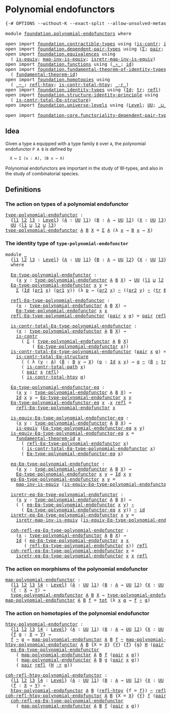 # Polynomial endofunctors

<pre class="Agda"><a id="36" class="Symbol">{-#</a> <a id="40" class="Keyword">OPTIONS</a> <a id="48" class="Pragma">--without-K</a> <a id="60" class="Pragma">--exact-split</a> <a id="74" class="Pragma">--allow-unsolved-metas</a> <a id="97" class="Symbol">#-}</a>

<a id="102" class="Keyword">module</a> <a id="109" href="foundation.polynomial-endofunctors.html" class="Module">foundation.polynomial-endofunctors</a> <a id="144" class="Keyword">where</a>

<a id="151" class="Keyword">open</a> <a id="156" class="Keyword">import</a> <a id="163" href="foundation.contractible-types.html" class="Module">foundation.contractible-types</a> <a id="193" class="Keyword">using</a> <a id="199" class="Symbol">(</a><a id="200" href="foundation-core.contractible-types.html#992" class="Function">is-contr</a><a id="208" class="Symbol">;</a> <a id="210" href="foundation-core.contractible-types.html#2037" class="Function">is-contr-total-path</a><a id="229" class="Symbol">)</a>
<a id="231" class="Keyword">open</a> <a id="236" class="Keyword">import</a> <a id="243" href="foundation.dependent-pair-types.html" class="Module">foundation.dependent-pair-types</a> <a id="275" class="Keyword">using</a> <a id="281" class="Symbol">(</a><a id="282" href="foundation-core.dependent-pair-types.html#502" class="Record">Σ</a><a id="283" class="Symbol">;</a> <a id="285" href="foundation-core.dependent-pair-types.html#575" class="InductiveConstructor">pair</a><a id="289" class="Symbol">;</a> <a id="291" href="foundation-core.dependent-pair-types.html#592" class="Field">pr1</a><a id="294" class="Symbol">;</a> <a id="296" href="foundation-core.dependent-pair-types.html#604" class="Field">pr2</a><a id="299" class="Symbol">)</a>
<a id="301" class="Keyword">open</a> <a id="306" class="Keyword">import</a> <a id="313" href="foundation.equivalences.html" class="Module">foundation.equivalences</a> <a id="337" class="Keyword">using</a>
  <a id="345" class="Symbol">(</a> <a id="347" href="foundation-core.equivalences.html#1542" class="Function">is-equiv</a><a id="355" class="Symbol">;</a> <a id="357" href="foundation-core.equivalences.html#4173" class="Function">map-inv-is-equiv</a><a id="373" class="Symbol">;</a> <a id="375" href="foundation-core.equivalences.html#4381" class="Function">isretr-map-inv-is-equiv</a><a id="398" class="Symbol">)</a>
<a id="400" class="Keyword">open</a> <a id="405" class="Keyword">import</a> <a id="412" href="foundation.functions.html" class="Module">foundation.functions</a> <a id="433" class="Keyword">using</a> <a id="439" class="Symbol">(</a><a id="440" href="foundation-core.functions.html#407" class="Function Operator">_∘_</a><a id="443" class="Symbol">;</a> <a id="445" href="foundation-core.functions.html#309" class="Function">id</a><a id="447" class="Symbol">)</a>
<a id="449" class="Keyword">open</a> <a id="454" class="Keyword">import</a> <a id="461" href="foundation.fundamental-theorem-of-identity-types.html" class="Module">foundation.fundamental-theorem-of-identity-types</a> <a id="510" class="Keyword">using</a>
  <a id="518" class="Symbol">(</a> <a id="520" href="foundation-core.fundamental-theorem-of-identity-types.html#1888" class="Function">fundamental-theorem-id</a><a id="542" class="Symbol">)</a>
<a id="544" class="Keyword">open</a> <a id="549" class="Keyword">import</a> <a id="556" href="foundation.homotopies.html" class="Module">foundation.homotopies</a> <a id="578" class="Keyword">using</a>
  <a id="586" class="Symbol">(</a> <a id="588" href="foundation-core.homotopies.html#545" class="Function Operator">_~_</a><a id="591" class="Symbol">;</a> <a id="593" href="foundation-core.homotopies.html#710" class="Function">refl-htpy</a><a id="602" class="Symbol">;</a> <a id="604" href="foundation.homotopies.html#3137" class="Function">is-contr-total-htpy</a><a id="623" class="Symbol">;</a> <a id="625" href="foundation-core.homotopies.html#2052" class="Function Operator">_·r_</a><a id="629" class="Symbol">)</a>
<a id="631" class="Keyword">open</a> <a id="636" class="Keyword">import</a> <a id="643" href="foundation.identity-types.html" class="Module">foundation.identity-types</a> <a id="669" class="Keyword">using</a> <a id="675" class="Symbol">(</a><a id="676" href="foundation-core.identity-types.html#641" class="Datatype">Id</a><a id="678" class="Symbol">;</a> <a id="680" href="foundation-core.identity-types.html#4583" class="Function">tr</a><a id="682" class="Symbol">;</a> <a id="684" href="foundation-core.identity-types.html#694" class="InductiveConstructor">refl</a><a id="688" class="Symbol">)</a>
<a id="690" class="Keyword">open</a> <a id="695" class="Keyword">import</a> <a id="702" href="foundation.structure-identity-principle.html" class="Module">foundation.structure-identity-principle</a> <a id="742" class="Keyword">using</a>
  <a id="750" class="Symbol">(</a> <a id="752" href="foundation.structure-identity-principle.html#1341" class="Function">is-contr-total-Eq-structure</a><a id="779" class="Symbol">)</a>
<a id="781" class="Keyword">open</a> <a id="786" class="Keyword">import</a> <a id="793" href="foundation.universe-levels.html" class="Module">foundation.universe-levels</a> <a id="820" class="Keyword">using</a> <a id="826" class="Symbol">(</a><a id="827" href="Agda.Primitive.html#597" class="Postulate">Level</a><a id="832" class="Symbol">;</a> <a id="834" href="foundation-core.universe-levels.html#222" class="Primitive">UU</a><a id="836" class="Symbol">;</a> <a id="838" href="Agda.Primitive.html#810" class="Primitive Operator">_⊔_</a><a id="841" class="Symbol">)</a>

<a id="844" class="Keyword">open</a> <a id="849" class="Keyword">import</a> <a id="856" href="foundation-core.functoriality-dependent-pair-types.html" class="Module">foundation-core.functoriality-dependent-pair-types</a> <a id="907" class="Keyword">using</a> <a id="913" class="Symbol">(</a><a id="914" href="foundation-core.functoriality-dependent-pair-types.html#1881" class="Function">tot</a><a id="917" class="Symbol">)</a>
</pre>
## Idea

Given a type `A` equipped with a type family `B` over `A`, the polynomial endofunctor `P A B` is defined by

```md
  X ↦ Σ (x : A), (B x → X)
```

Polynomial endofunctors are important in the study of W-types, and also in the study of combinatorial species.

## Definitions

### The action on types of a polynomial endofunctor

<pre class="Agda"><a id="type-polynomial-endofunctor"></a><a id="1269" href="foundation.polynomial-endofunctors.html#1269" class="Function">type-polynomial-endofunctor</a> <a id="1297" class="Symbol">:</a>
  <a id="1301" class="Symbol">{</a><a id="1302" href="foundation.polynomial-endofunctors.html#1302" class="Bound">l1</a> <a id="1305" href="foundation.polynomial-endofunctors.html#1305" class="Bound">l2</a> <a id="1308" href="foundation.polynomial-endofunctors.html#1308" class="Bound">l3</a> <a id="1311" class="Symbol">:</a> <a id="1313" href="Agda.Primitive.html#597" class="Postulate">Level</a><a id="1318" class="Symbol">}</a> <a id="1320" class="Symbol">(</a><a id="1321" href="foundation.polynomial-endofunctors.html#1321" class="Bound">A</a> <a id="1323" class="Symbol">:</a> <a id="1325" href="foundation-core.universe-levels.html#222" class="Primitive">UU</a> <a id="1328" href="foundation.polynomial-endofunctors.html#1302" class="Bound">l1</a><a id="1330" class="Symbol">)</a> <a id="1332" class="Symbol">(</a><a id="1333" href="foundation.polynomial-endofunctors.html#1333" class="Bound">B</a> <a id="1335" class="Symbol">:</a> <a id="1337" href="foundation.polynomial-endofunctors.html#1321" class="Bound">A</a> <a id="1339" class="Symbol">→</a> <a id="1341" href="foundation-core.universe-levels.html#222" class="Primitive">UU</a> <a id="1344" href="foundation.polynomial-endofunctors.html#1305" class="Bound">l2</a><a id="1346" class="Symbol">)</a> <a id="1348" class="Symbol">(</a><a id="1349" href="foundation.polynomial-endofunctors.html#1349" class="Bound">X</a> <a id="1351" class="Symbol">:</a> <a id="1353" href="foundation-core.universe-levels.html#222" class="Primitive">UU</a> <a id="1356" href="foundation.polynomial-endofunctors.html#1308" class="Bound">l3</a><a id="1358" class="Symbol">)</a> <a id="1360" class="Symbol">→</a>
  <a id="1364" href="foundation-core.universe-levels.html#222" class="Primitive">UU</a> <a id="1367" class="Symbol">(</a><a id="1368" href="foundation.polynomial-endofunctors.html#1302" class="Bound">l1</a> <a id="1371" href="Agda.Primitive.html#810" class="Primitive Operator">⊔</a> <a id="1373" href="foundation.polynomial-endofunctors.html#1305" class="Bound">l2</a> <a id="1376" href="Agda.Primitive.html#810" class="Primitive Operator">⊔</a> <a id="1378" href="foundation.polynomial-endofunctors.html#1308" class="Bound">l3</a><a id="1380" class="Symbol">)</a>
<a id="1382" href="foundation.polynomial-endofunctors.html#1269" class="Function">type-polynomial-endofunctor</a> <a id="1410" href="foundation.polynomial-endofunctors.html#1410" class="Bound">A</a> <a id="1412" href="foundation.polynomial-endofunctors.html#1412" class="Bound">B</a> <a id="1414" href="foundation.polynomial-endofunctors.html#1414" class="Bound">X</a> <a id="1416" class="Symbol">=</a> <a id="1418" href="foundation-core.dependent-pair-types.html#502" class="Record">Σ</a> <a id="1420" href="foundation.polynomial-endofunctors.html#1410" class="Bound">A</a> <a id="1422" class="Symbol">(λ</a> <a id="1425" href="foundation.polynomial-endofunctors.html#1425" class="Bound">x</a> <a id="1427" class="Symbol">→</a> <a id="1429" href="foundation.polynomial-endofunctors.html#1412" class="Bound">B</a> <a id="1431" href="foundation.polynomial-endofunctors.html#1425" class="Bound">x</a> <a id="1433" class="Symbol">→</a> <a id="1435" href="foundation.polynomial-endofunctors.html#1414" class="Bound">X</a><a id="1436" class="Symbol">)</a>
</pre>
### The identity type of `type-polynomial-endofunctor`

<pre class="Agda"><a id="1507" class="Keyword">module</a> <a id="1514" href="foundation.polynomial-endofunctors.html#1514" class="Module">_</a>
  <a id="1518" class="Symbol">{</a><a id="1519" href="foundation.polynomial-endofunctors.html#1519" class="Bound">l1</a> <a id="1522" href="foundation.polynomial-endofunctors.html#1522" class="Bound">l2</a> <a id="1525" href="foundation.polynomial-endofunctors.html#1525" class="Bound">l3</a> <a id="1528" class="Symbol">:</a> <a id="1530" href="Agda.Primitive.html#597" class="Postulate">Level</a><a id="1535" class="Symbol">}</a> <a id="1537" class="Symbol">{</a><a id="1538" href="foundation.polynomial-endofunctors.html#1538" class="Bound">A</a> <a id="1540" class="Symbol">:</a> <a id="1542" href="foundation-core.universe-levels.html#222" class="Primitive">UU</a> <a id="1545" href="foundation.polynomial-endofunctors.html#1519" class="Bound">l1</a><a id="1547" class="Symbol">}</a> <a id="1549" class="Symbol">{</a><a id="1550" href="foundation.polynomial-endofunctors.html#1550" class="Bound">B</a> <a id="1552" class="Symbol">:</a> <a id="1554" href="foundation.polynomial-endofunctors.html#1538" class="Bound">A</a> <a id="1556" class="Symbol">→</a> <a id="1558" href="foundation-core.universe-levels.html#222" class="Primitive">UU</a> <a id="1561" href="foundation.polynomial-endofunctors.html#1522" class="Bound">l2</a><a id="1563" class="Symbol">}</a> <a id="1565" class="Symbol">{</a><a id="1566" href="foundation.polynomial-endofunctors.html#1566" class="Bound">X</a> <a id="1568" class="Symbol">:</a> <a id="1570" href="foundation-core.universe-levels.html#222" class="Primitive">UU</a> <a id="1573" href="foundation.polynomial-endofunctors.html#1525" class="Bound">l3</a><a id="1575" class="Symbol">}</a>
  <a id="1579" class="Keyword">where</a>

  <a id="1588" href="foundation.polynomial-endofunctors.html#1588" class="Function">Eq-type-polynomial-endofunctor</a> <a id="1619" class="Symbol">:</a>
    <a id="1625" class="Symbol">(</a><a id="1626" href="foundation.polynomial-endofunctors.html#1626" class="Bound">x</a> <a id="1628" href="foundation.polynomial-endofunctors.html#1628" class="Bound">y</a> <a id="1630" class="Symbol">:</a> <a id="1632" href="foundation.polynomial-endofunctors.html#1269" class="Function">type-polynomial-endofunctor</a> <a id="1660" href="foundation.polynomial-endofunctors.html#1538" class="Bound">A</a> <a id="1662" href="foundation.polynomial-endofunctors.html#1550" class="Bound">B</a> <a id="1664" href="foundation.polynomial-endofunctors.html#1566" class="Bound">X</a><a id="1665" class="Symbol">)</a> <a id="1667" class="Symbol">→</a> <a id="1669" href="foundation-core.universe-levels.html#222" class="Primitive">UU</a> <a id="1672" class="Symbol">(</a><a id="1673" href="foundation.polynomial-endofunctors.html#1519" class="Bound">l1</a> <a id="1676" href="Agda.Primitive.html#810" class="Primitive Operator">⊔</a> <a id="1678" href="foundation.polynomial-endofunctors.html#1522" class="Bound">l2</a> <a id="1681" href="Agda.Primitive.html#810" class="Primitive Operator">⊔</a> <a id="1683" href="foundation.polynomial-endofunctors.html#1525" class="Bound">l3</a><a id="1685" class="Symbol">)</a>
  <a id="1689" href="foundation.polynomial-endofunctors.html#1588" class="Function">Eq-type-polynomial-endofunctor</a> <a id="1720" href="foundation.polynomial-endofunctors.html#1720" class="Bound">x</a> <a id="1722" href="foundation.polynomial-endofunctors.html#1722" class="Bound">y</a> <a id="1724" class="Symbol">=</a>
    <a id="1730" href="foundation-core.dependent-pair-types.html#502" class="Record">Σ</a> <a id="1732" class="Symbol">(</a><a id="1733" href="foundation-core.identity-types.html#641" class="Datatype">Id</a> <a id="1736" class="Symbol">(</a><a id="1737" href="foundation-core.dependent-pair-types.html#592" class="Field">pr1</a> <a id="1741" href="foundation.polynomial-endofunctors.html#1720" class="Bound">x</a><a id="1742" class="Symbol">)</a> <a id="1744" class="Symbol">(</a><a id="1745" href="foundation-core.dependent-pair-types.html#592" class="Field">pr1</a> <a id="1749" href="foundation.polynomial-endofunctors.html#1722" class="Bound">y</a><a id="1750" class="Symbol">))</a> <a id="1753" class="Symbol">(λ</a> <a id="1756" href="foundation.polynomial-endofunctors.html#1756" class="Bound">p</a> <a id="1758" class="Symbol">→</a> <a id="1760" class="Symbol">(</a><a id="1761" href="foundation-core.dependent-pair-types.html#604" class="Field">pr2</a> <a id="1765" href="foundation.polynomial-endofunctors.html#1720" class="Bound">x</a><a id="1766" class="Symbol">)</a> <a id="1768" href="foundation-core.homotopies.html#545" class="Function Operator">~</a> <a id="1770" class="Symbol">((</a><a id="1772" href="foundation-core.dependent-pair-types.html#604" class="Field">pr2</a> <a id="1776" href="foundation.polynomial-endofunctors.html#1722" class="Bound">y</a><a id="1777" class="Symbol">)</a> <a id="1779" href="foundation-core.functions.html#407" class="Function Operator">∘</a> <a id="1781" class="Symbol">(</a><a id="1782" href="foundation-core.identity-types.html#4583" class="Function">tr</a> <a id="1785" href="foundation.polynomial-endofunctors.html#1550" class="Bound">B</a> <a id="1787" href="foundation.polynomial-endofunctors.html#1756" class="Bound">p</a><a id="1788" class="Symbol">)))</a>

  <a id="1795" href="foundation.polynomial-endofunctors.html#1795" class="Function">refl-Eq-type-polynomial-endofunctor</a> <a id="1831" class="Symbol">:</a>
    <a id="1837" class="Symbol">(</a><a id="1838" href="foundation.polynomial-endofunctors.html#1838" class="Bound">x</a> <a id="1840" class="Symbol">:</a> <a id="1842" href="foundation.polynomial-endofunctors.html#1269" class="Function">type-polynomial-endofunctor</a> <a id="1870" href="foundation.polynomial-endofunctors.html#1538" class="Bound">A</a> <a id="1872" href="foundation.polynomial-endofunctors.html#1550" class="Bound">B</a> <a id="1874" href="foundation.polynomial-endofunctors.html#1566" class="Bound">X</a><a id="1875" class="Symbol">)</a> <a id="1877" class="Symbol">→</a>
    <a id="1883" href="foundation.polynomial-endofunctors.html#1588" class="Function">Eq-type-polynomial-endofunctor</a> <a id="1914" href="foundation.polynomial-endofunctors.html#1838" class="Bound">x</a> <a id="1916" href="foundation.polynomial-endofunctors.html#1838" class="Bound">x</a>
  <a id="1920" href="foundation.polynomial-endofunctors.html#1795" class="Function">refl-Eq-type-polynomial-endofunctor</a> <a id="1956" class="Symbol">(</a><a id="1957" href="foundation-core.dependent-pair-types.html#575" class="InductiveConstructor">pair</a> <a id="1962" href="foundation.polynomial-endofunctors.html#1962" class="Bound">x</a> <a id="1964" href="foundation.polynomial-endofunctors.html#1964" class="Bound">α</a><a id="1965" class="Symbol">)</a> <a id="1967" class="Symbol">=</a> <a id="1969" href="foundation-core.dependent-pair-types.html#575" class="InductiveConstructor">pair</a> <a id="1974" href="foundation-core.identity-types.html#694" class="InductiveConstructor">refl</a> <a id="1979" href="foundation-core.homotopies.html#710" class="Function">refl-htpy</a>

  <a id="1992" href="foundation.polynomial-endofunctors.html#1992" class="Function">is-contr-total-Eq-type-polynomial-endofunctor</a> <a id="2038" class="Symbol">:</a>
    <a id="2044" class="Symbol">(</a><a id="2045" href="foundation.polynomial-endofunctors.html#2045" class="Bound">x</a> <a id="2047" class="Symbol">:</a> <a id="2049" href="foundation.polynomial-endofunctors.html#1269" class="Function">type-polynomial-endofunctor</a> <a id="2077" href="foundation.polynomial-endofunctors.html#1538" class="Bound">A</a> <a id="2079" href="foundation.polynomial-endofunctors.html#1550" class="Bound">B</a> <a id="2081" href="foundation.polynomial-endofunctors.html#1566" class="Bound">X</a><a id="2082" class="Symbol">)</a> <a id="2084" class="Symbol">→</a>
    <a id="2090" href="foundation-core.contractible-types.html#992" class="Function">is-contr</a>
      <a id="2105" class="Symbol">(</a> <a id="2107" href="foundation-core.dependent-pair-types.html#502" class="Record">Σ</a> <a id="2109" class="Symbol">(</a> <a id="2111" href="foundation.polynomial-endofunctors.html#1269" class="Function">type-polynomial-endofunctor</a> <a id="2139" href="foundation.polynomial-endofunctors.html#1538" class="Bound">A</a> <a id="2141" href="foundation.polynomial-endofunctors.html#1550" class="Bound">B</a> <a id="2143" href="foundation.polynomial-endofunctors.html#1566" class="Bound">X</a><a id="2144" class="Symbol">)</a>
          <a id="2156" class="Symbol">(</a> <a id="2158" href="foundation.polynomial-endofunctors.html#1588" class="Function">Eq-type-polynomial-endofunctor</a> <a id="2189" href="foundation.polynomial-endofunctors.html#2045" class="Bound">x</a><a id="2190" class="Symbol">))</a>
  <a id="2195" href="foundation.polynomial-endofunctors.html#1992" class="Function">is-contr-total-Eq-type-polynomial-endofunctor</a> <a id="2241" class="Symbol">(</a><a id="2242" href="foundation-core.dependent-pair-types.html#575" class="InductiveConstructor">pair</a> <a id="2247" href="foundation.polynomial-endofunctors.html#2247" class="Bound">x</a> <a id="2249" href="foundation.polynomial-endofunctors.html#2249" class="Bound">α</a><a id="2250" class="Symbol">)</a> <a id="2252" class="Symbol">=</a>
    <a id="2258" href="foundation.structure-identity-principle.html#1341" class="Function">is-contr-total-Eq-structure</a>
      <a id="2292" class="Symbol">(</a> <a id="2294" class="Symbol">(</a> <a id="2296" class="Symbol">λ</a> <a id="2298" class="Symbol">(</a><a id="2299" href="foundation.polynomial-endofunctors.html#2299" class="Bound">y</a> <a id="2301" class="Symbol">:</a> <a id="2303" href="foundation.polynomial-endofunctors.html#1538" class="Bound">A</a><a id="2304" class="Symbol">)</a> <a id="2306" class="Symbol">(</a><a id="2307" href="foundation.polynomial-endofunctors.html#2307" class="Bound">β</a> <a id="2309" class="Symbol">:</a> <a id="2311" href="foundation.polynomial-endofunctors.html#1550" class="Bound">B</a> <a id="2313" href="foundation.polynomial-endofunctors.html#2299" class="Bound">y</a> <a id="2315" class="Symbol">→</a> <a id="2317" href="foundation.polynomial-endofunctors.html#1566" class="Bound">X</a><a id="2318" class="Symbol">)</a> <a id="2320" class="Symbol">(</a><a id="2321" href="foundation.polynomial-endofunctors.html#2321" class="Bound">p</a> <a id="2323" class="Symbol">:</a> <a id="2325" href="foundation-core.identity-types.html#641" class="Datatype">Id</a> <a id="2328" href="foundation.polynomial-endofunctors.html#2247" class="Bound">x</a> <a id="2330" href="foundation.polynomial-endofunctors.html#2299" class="Bound">y</a><a id="2331" class="Symbol">)</a> <a id="2333" class="Symbol">→</a> <a id="2335" href="foundation.polynomial-endofunctors.html#2249" class="Bound">α</a> <a id="2337" href="foundation-core.homotopies.html#545" class="Function Operator">~</a> <a id="2339" class="Symbol">(</a><a id="2340" href="foundation.polynomial-endofunctors.html#2307" class="Bound">β</a> <a id="2342" href="foundation-core.functions.html#407" class="Function Operator">∘</a> <a id="2344" href="foundation-core.identity-types.html#4583" class="Function">tr</a> <a id="2347" href="foundation.polynomial-endofunctors.html#1550" class="Bound">B</a> <a id="2349" href="foundation.polynomial-endofunctors.html#2321" class="Bound">p</a><a id="2350" class="Symbol">)))</a>
      <a id="2360" class="Symbol">(</a> <a id="2362" href="foundation-core.contractible-types.html#2037" class="Function">is-contr-total-path</a> <a id="2382" href="foundation.polynomial-endofunctors.html#2247" class="Bound">x</a><a id="2383" class="Symbol">)</a>
      <a id="2391" class="Symbol">(</a> <a id="2393" href="foundation-core.dependent-pair-types.html#575" class="InductiveConstructor">pair</a> <a id="2398" href="foundation.polynomial-endofunctors.html#2247" class="Bound">x</a> <a id="2400" href="foundation-core.identity-types.html#694" class="InductiveConstructor">refl</a><a id="2404" class="Symbol">)</a>
      <a id="2412" class="Symbol">(</a> <a id="2414" href="foundation.homotopies.html#3137" class="Function">is-contr-total-htpy</a> <a id="2434" href="foundation.polynomial-endofunctors.html#2249" class="Bound">α</a><a id="2435" class="Symbol">)</a>

  <a id="2440" href="foundation.polynomial-endofunctors.html#2440" class="Function">Eq-type-polynomial-endofunctor-eq</a> <a id="2474" class="Symbol">:</a>
    <a id="2480" class="Symbol">(</a><a id="2481" href="foundation.polynomial-endofunctors.html#2481" class="Bound">x</a> <a id="2483" href="foundation.polynomial-endofunctors.html#2483" class="Bound">y</a> <a id="2485" class="Symbol">:</a> <a id="2487" href="foundation.polynomial-endofunctors.html#1269" class="Function">type-polynomial-endofunctor</a> <a id="2515" href="foundation.polynomial-endofunctors.html#1538" class="Bound">A</a> <a id="2517" href="foundation.polynomial-endofunctors.html#1550" class="Bound">B</a> <a id="2519" href="foundation.polynomial-endofunctors.html#1566" class="Bound">X</a><a id="2520" class="Symbol">)</a> <a id="2522" class="Symbol">→</a>
    <a id="2528" href="foundation-core.identity-types.html#641" class="Datatype">Id</a> <a id="2531" href="foundation.polynomial-endofunctors.html#2481" class="Bound">x</a> <a id="2533" href="foundation.polynomial-endofunctors.html#2483" class="Bound">y</a> <a id="2535" class="Symbol">→</a> <a id="2537" href="foundation.polynomial-endofunctors.html#1588" class="Function">Eq-type-polynomial-endofunctor</a> <a id="2568" href="foundation.polynomial-endofunctors.html#2481" class="Bound">x</a> <a id="2570" href="foundation.polynomial-endofunctors.html#2483" class="Bound">y</a>
  <a id="2574" href="foundation.polynomial-endofunctors.html#2440" class="Function">Eq-type-polynomial-endofunctor-eq</a> <a id="2608" href="foundation.polynomial-endofunctors.html#2608" class="Bound">x</a> <a id="2610" class="DottedPattern Symbol">.</a><a id="2611" href="foundation.polynomial-endofunctors.html#2608" class="DottedPattern Bound">x</a> <a id="2613" href="foundation-core.identity-types.html#694" class="InductiveConstructor">refl</a> <a id="2618" class="Symbol">=</a>
    <a id="2624" href="foundation.polynomial-endofunctors.html#1795" class="Function">refl-Eq-type-polynomial-endofunctor</a> <a id="2660" href="foundation.polynomial-endofunctors.html#2608" class="Bound">x</a>

  <a id="2665" href="foundation.polynomial-endofunctors.html#2665" class="Function">is-equiv-Eq-type-polynomial-endofunctor-eq</a> <a id="2708" class="Symbol">:</a>
    <a id="2714" class="Symbol">(</a><a id="2715" href="foundation.polynomial-endofunctors.html#2715" class="Bound">x</a> <a id="2717" href="foundation.polynomial-endofunctors.html#2717" class="Bound">y</a> <a id="2719" class="Symbol">:</a> <a id="2721" href="foundation.polynomial-endofunctors.html#1269" class="Function">type-polynomial-endofunctor</a> <a id="2749" href="foundation.polynomial-endofunctors.html#1538" class="Bound">A</a> <a id="2751" href="foundation.polynomial-endofunctors.html#1550" class="Bound">B</a> <a id="2753" href="foundation.polynomial-endofunctors.html#1566" class="Bound">X</a><a id="2754" class="Symbol">)</a> <a id="2756" class="Symbol">→</a>
    <a id="2762" href="foundation-core.equivalences.html#1542" class="Function">is-equiv</a> <a id="2771" class="Symbol">(</a><a id="2772" href="foundation.polynomial-endofunctors.html#2440" class="Function">Eq-type-polynomial-endofunctor-eq</a> <a id="2806" href="foundation.polynomial-endofunctors.html#2715" class="Bound">x</a> <a id="2808" href="foundation.polynomial-endofunctors.html#2717" class="Bound">y</a><a id="2809" class="Symbol">)</a>
  <a id="2813" href="foundation.polynomial-endofunctors.html#2665" class="Function">is-equiv-Eq-type-polynomial-endofunctor-eq</a> <a id="2856" href="foundation.polynomial-endofunctors.html#2856" class="Bound">x</a> <a id="2858" class="Symbol">=</a>
    <a id="2864" href="foundation-core.fundamental-theorem-of-identity-types.html#1888" class="Function">fundamental-theorem-id</a> <a id="2887" href="foundation.polynomial-endofunctors.html#2856" class="Bound">x</a>
      <a id="2895" class="Symbol">(</a> <a id="2897" href="foundation.polynomial-endofunctors.html#1795" class="Function">refl-Eq-type-polynomial-endofunctor</a> <a id="2933" href="foundation.polynomial-endofunctors.html#2856" class="Bound">x</a><a id="2934" class="Symbol">)</a>
      <a id="2942" class="Symbol">(</a> <a id="2944" href="foundation.polynomial-endofunctors.html#1992" class="Function">is-contr-total-Eq-type-polynomial-endofunctor</a> <a id="2990" href="foundation.polynomial-endofunctors.html#2856" class="Bound">x</a><a id="2991" class="Symbol">)</a>
      <a id="2999" class="Symbol">(</a> <a id="3001" href="foundation.polynomial-endofunctors.html#2440" class="Function">Eq-type-polynomial-endofunctor-eq</a> <a id="3035" href="foundation.polynomial-endofunctors.html#2856" class="Bound">x</a><a id="3036" class="Symbol">)</a>

  <a id="3041" href="foundation.polynomial-endofunctors.html#3041" class="Function">eq-Eq-type-polynomial-endofunctor</a> <a id="3075" class="Symbol">:</a>
    <a id="3081" class="Symbol">(</a><a id="3082" href="foundation.polynomial-endofunctors.html#3082" class="Bound">x</a> <a id="3084" href="foundation.polynomial-endofunctors.html#3084" class="Bound">y</a> <a id="3086" class="Symbol">:</a> <a id="3088" href="foundation.polynomial-endofunctors.html#1269" class="Function">type-polynomial-endofunctor</a> <a id="3116" href="foundation.polynomial-endofunctors.html#1538" class="Bound">A</a> <a id="3118" href="foundation.polynomial-endofunctors.html#1550" class="Bound">B</a> <a id="3120" href="foundation.polynomial-endofunctors.html#1566" class="Bound">X</a><a id="3121" class="Symbol">)</a> <a id="3123" class="Symbol">→</a>
    <a id="3129" href="foundation.polynomial-endofunctors.html#1588" class="Function">Eq-type-polynomial-endofunctor</a> <a id="3160" href="foundation.polynomial-endofunctors.html#3082" class="Bound">x</a> <a id="3162" href="foundation.polynomial-endofunctors.html#3084" class="Bound">y</a> <a id="3164" class="Symbol">→</a> <a id="3166" href="foundation-core.identity-types.html#641" class="Datatype">Id</a> <a id="3169" href="foundation.polynomial-endofunctors.html#3082" class="Bound">x</a> <a id="3171" href="foundation.polynomial-endofunctors.html#3084" class="Bound">y</a>
  <a id="3175" href="foundation.polynomial-endofunctors.html#3041" class="Function">eq-Eq-type-polynomial-endofunctor</a> <a id="3209" href="foundation.polynomial-endofunctors.html#3209" class="Bound">x</a> <a id="3211" href="foundation.polynomial-endofunctors.html#3211" class="Bound">y</a> <a id="3213" class="Symbol">=</a>
    <a id="3219" href="foundation-core.equivalences.html#4173" class="Function">map-inv-is-equiv</a> <a id="3236" class="Symbol">(</a><a id="3237" href="foundation.polynomial-endofunctors.html#2665" class="Function">is-equiv-Eq-type-polynomial-endofunctor-eq</a> <a id="3280" href="foundation.polynomial-endofunctors.html#3209" class="Bound">x</a> <a id="3282" href="foundation.polynomial-endofunctors.html#3211" class="Bound">y</a><a id="3283" class="Symbol">)</a>

  <a id="3288" href="foundation.polynomial-endofunctors.html#3288" class="Function">isretr-eq-Eq-type-polynomial-endofunctor</a> <a id="3329" class="Symbol">:</a>
    <a id="3335" class="Symbol">(</a><a id="3336" href="foundation.polynomial-endofunctors.html#3336" class="Bound">x</a> <a id="3338" href="foundation.polynomial-endofunctors.html#3338" class="Bound">y</a> <a id="3340" class="Symbol">:</a> <a id="3342" href="foundation.polynomial-endofunctors.html#1269" class="Function">type-polynomial-endofunctor</a> <a id="3370" href="foundation.polynomial-endofunctors.html#1538" class="Bound">A</a> <a id="3372" href="foundation.polynomial-endofunctors.html#1550" class="Bound">B</a> <a id="3374" href="foundation.polynomial-endofunctors.html#1566" class="Bound">X</a><a id="3375" class="Symbol">)</a> <a id="3377" class="Symbol">→</a>
    <a id="3383" class="Symbol">(</a> <a id="3385" class="Symbol">(</a> <a id="3387" href="foundation.polynomial-endofunctors.html#3041" class="Function">eq-Eq-type-polynomial-endofunctor</a> <a id="3421" href="foundation.polynomial-endofunctors.html#3336" class="Bound">x</a> <a id="3423" href="foundation.polynomial-endofunctors.html#3338" class="Bound">y</a><a id="3424" class="Symbol">)</a> <a id="3426" href="foundation-core.functions.html#407" class="Function Operator">∘</a>
      <a id="3434" class="Symbol">(</a> <a id="3436" href="foundation.polynomial-endofunctors.html#2440" class="Function">Eq-type-polynomial-endofunctor-eq</a> <a id="3470" href="foundation.polynomial-endofunctors.html#3336" class="Bound">x</a> <a id="3472" href="foundation.polynomial-endofunctors.html#3338" class="Bound">y</a><a id="3473" class="Symbol">))</a> <a id="3476" href="foundation-core.homotopies.html#545" class="Function Operator">~</a> <a id="3478" href="foundation-core.functions.html#309" class="Function">id</a>
  <a id="3483" href="foundation.polynomial-endofunctors.html#3288" class="Function">isretr-eq-Eq-type-polynomial-endofunctor</a> <a id="3524" href="foundation.polynomial-endofunctors.html#3524" class="Bound">x</a> <a id="3526" href="foundation.polynomial-endofunctors.html#3526" class="Bound">y</a> <a id="3528" class="Symbol">=</a>
    <a id="3534" href="foundation-core.equivalences.html#4381" class="Function">isretr-map-inv-is-equiv</a> <a id="3558" class="Symbol">(</a><a id="3559" href="foundation.polynomial-endofunctors.html#2665" class="Function">is-equiv-Eq-type-polynomial-endofunctor-eq</a> <a id="3602" href="foundation.polynomial-endofunctors.html#3524" class="Bound">x</a> <a id="3604" href="foundation.polynomial-endofunctors.html#3526" class="Bound">y</a><a id="3605" class="Symbol">)</a>

  <a id="3610" href="foundation.polynomial-endofunctors.html#3610" class="Function">coh-refl-eq-Eq-type-polynomial-endofunctor</a> <a id="3653" class="Symbol">:</a>
    <a id="3659" class="Symbol">(</a><a id="3660" href="foundation.polynomial-endofunctors.html#3660" class="Bound">x</a> <a id="3662" class="Symbol">:</a> <a id="3664" href="foundation.polynomial-endofunctors.html#1269" class="Function">type-polynomial-endofunctor</a> <a id="3692" href="foundation.polynomial-endofunctors.html#1538" class="Bound">A</a> <a id="3694" href="foundation.polynomial-endofunctors.html#1550" class="Bound">B</a> <a id="3696" href="foundation.polynomial-endofunctors.html#1566" class="Bound">X</a><a id="3697" class="Symbol">)</a> <a id="3699" class="Symbol">→</a>
    <a id="3705" href="foundation-core.identity-types.html#641" class="Datatype">Id</a> <a id="3708" class="Symbol">(</a> <a id="3710" href="foundation.polynomial-endofunctors.html#3041" class="Function">eq-Eq-type-polynomial-endofunctor</a> <a id="3744" href="foundation.polynomial-endofunctors.html#3660" class="Bound">x</a> <a id="3746" href="foundation.polynomial-endofunctors.html#3660" class="Bound">x</a>
       <a id="3755" class="Symbol">(</a> <a id="3757" href="foundation.polynomial-endofunctors.html#1795" class="Function">refl-Eq-type-polynomial-endofunctor</a> <a id="3793" href="foundation.polynomial-endofunctors.html#3660" class="Bound">x</a><a id="3794" class="Symbol">))</a> <a id="3797" href="foundation-core.identity-types.html#694" class="InductiveConstructor">refl</a>
  <a id="3804" href="foundation.polynomial-endofunctors.html#3610" class="Function">coh-refl-eq-Eq-type-polynomial-endofunctor</a> <a id="3847" href="foundation.polynomial-endofunctors.html#3847" class="Bound">x</a> <a id="3849" class="Symbol">=</a>
    <a id="3855" href="foundation.polynomial-endofunctors.html#3288" class="Function">isretr-eq-Eq-type-polynomial-endofunctor</a> <a id="3896" href="foundation.polynomial-endofunctors.html#3847" class="Bound">x</a> <a id="3898" href="foundation.polynomial-endofunctors.html#3847" class="Bound">x</a> <a id="3900" href="foundation-core.identity-types.html#694" class="InductiveConstructor">refl</a>
</pre>
### The action on morphisms of the polynomial endofunctor

<pre class="Agda"><a id="map-polynomial-endofunctor"></a><a id="3977" href="foundation.polynomial-endofunctors.html#3977" class="Function">map-polynomial-endofunctor</a> <a id="4004" class="Symbol">:</a>
  <a id="4008" class="Symbol">{</a><a id="4009" href="foundation.polynomial-endofunctors.html#4009" class="Bound">l1</a> <a id="4012" href="foundation.polynomial-endofunctors.html#4012" class="Bound">l2</a> <a id="4015" href="foundation.polynomial-endofunctors.html#4015" class="Bound">l3</a> <a id="4018" href="foundation.polynomial-endofunctors.html#4018" class="Bound">l4</a> <a id="4021" class="Symbol">:</a> <a id="4023" href="Agda.Primitive.html#597" class="Postulate">Level</a><a id="4028" class="Symbol">}</a> <a id="4030" class="Symbol">(</a><a id="4031" href="foundation.polynomial-endofunctors.html#4031" class="Bound">A</a> <a id="4033" class="Symbol">:</a> <a id="4035" href="foundation-core.universe-levels.html#222" class="Primitive">UU</a> <a id="4038" href="foundation.polynomial-endofunctors.html#4009" class="Bound">l1</a><a id="4040" class="Symbol">)</a> <a id="4042" class="Symbol">(</a><a id="4043" href="foundation.polynomial-endofunctors.html#4043" class="Bound">B</a> <a id="4045" class="Symbol">:</a> <a id="4047" href="foundation.polynomial-endofunctors.html#4031" class="Bound">A</a> <a id="4049" class="Symbol">→</a> <a id="4051" href="foundation-core.universe-levels.html#222" class="Primitive">UU</a> <a id="4054" href="foundation.polynomial-endofunctors.html#4012" class="Bound">l2</a><a id="4056" class="Symbol">)</a> <a id="4058" class="Symbol">{</a><a id="4059" href="foundation.polynomial-endofunctors.html#4059" class="Bound">X</a> <a id="4061" class="Symbol">:</a> <a id="4063" href="foundation-core.universe-levels.html#222" class="Primitive">UU</a> <a id="4066" href="foundation.polynomial-endofunctors.html#4015" class="Bound">l3</a><a id="4068" class="Symbol">}</a> <a id="4070" class="Symbol">{</a><a id="4071" href="foundation.polynomial-endofunctors.html#4071" class="Bound">Y</a> <a id="4073" class="Symbol">:</a> <a id="4075" href="foundation-core.universe-levels.html#222" class="Primitive">UU</a> <a id="4078" href="foundation.polynomial-endofunctors.html#4018" class="Bound">l4</a><a id="4080" class="Symbol">}</a>
  <a id="4084" class="Symbol">(</a><a id="4085" href="foundation.polynomial-endofunctors.html#4085" class="Bound">f</a> <a id="4087" class="Symbol">:</a> <a id="4089" href="foundation.polynomial-endofunctors.html#4059" class="Bound">X</a> <a id="4091" class="Symbol">→</a> <a id="4093" href="foundation.polynomial-endofunctors.html#4071" class="Bound">Y</a><a id="4094" class="Symbol">)</a> <a id="4096" class="Symbol">→</a>
  <a id="4100" href="foundation.polynomial-endofunctors.html#1269" class="Function">type-polynomial-endofunctor</a> <a id="4128" href="foundation.polynomial-endofunctors.html#4031" class="Bound">A</a> <a id="4130" href="foundation.polynomial-endofunctors.html#4043" class="Bound">B</a> <a id="4132" href="foundation.polynomial-endofunctors.html#4059" class="Bound">X</a> <a id="4134" class="Symbol">→</a> <a id="4136" href="foundation.polynomial-endofunctors.html#1269" class="Function">type-polynomial-endofunctor</a> <a id="4164" href="foundation.polynomial-endofunctors.html#4031" class="Bound">A</a> <a id="4166" href="foundation.polynomial-endofunctors.html#4043" class="Bound">B</a> <a id="4168" href="foundation.polynomial-endofunctors.html#4071" class="Bound">Y</a>
<a id="4170" href="foundation.polynomial-endofunctors.html#3977" class="Function">map-polynomial-endofunctor</a> <a id="4197" href="foundation.polynomial-endofunctors.html#4197" class="Bound">A</a> <a id="4199" href="foundation.polynomial-endofunctors.html#4199" class="Bound">B</a> <a id="4201" href="foundation.polynomial-endofunctors.html#4201" class="Bound">f</a> <a id="4203" class="Symbol">=</a> <a id="4205" href="foundation-core.functoriality-dependent-pair-types.html#1881" class="Function">tot</a> <a id="4209" class="Symbol">(λ</a> <a id="4212" href="foundation.polynomial-endofunctors.html#4212" class="Bound">x</a> <a id="4214" href="foundation.polynomial-endofunctors.html#4214" class="Bound">α</a> <a id="4216" class="Symbol">→</a> <a id="4218" href="foundation.polynomial-endofunctors.html#4201" class="Bound">f</a> <a id="4220" href="foundation-core.functions.html#407" class="Function Operator">∘</a> <a id="4222" href="foundation.polynomial-endofunctors.html#4214" class="Bound">α</a><a id="4223" class="Symbol">)</a>
</pre>
### The action on homotopies of the polynomial endofunctor

<pre class="Agda"><a id="htpy-polynomial-endofunctor"></a><a id="4298" href="foundation.polynomial-endofunctors.html#4298" class="Function">htpy-polynomial-endofunctor</a> <a id="4326" class="Symbol">:</a>
  <a id="4330" class="Symbol">{</a><a id="4331" href="foundation.polynomial-endofunctors.html#4331" class="Bound">l1</a> <a id="4334" href="foundation.polynomial-endofunctors.html#4334" class="Bound">l2</a> <a id="4337" href="foundation.polynomial-endofunctors.html#4337" class="Bound">l3</a> <a id="4340" href="foundation.polynomial-endofunctors.html#4340" class="Bound">l4</a> <a id="4343" class="Symbol">:</a> <a id="4345" href="Agda.Primitive.html#597" class="Postulate">Level</a><a id="4350" class="Symbol">}</a> <a id="4352" class="Symbol">(</a><a id="4353" href="foundation.polynomial-endofunctors.html#4353" class="Bound">A</a> <a id="4355" class="Symbol">:</a> <a id="4357" href="foundation-core.universe-levels.html#222" class="Primitive">UU</a> <a id="4360" href="foundation.polynomial-endofunctors.html#4331" class="Bound">l1</a><a id="4362" class="Symbol">)</a> <a id="4364" class="Symbol">(</a><a id="4365" href="foundation.polynomial-endofunctors.html#4365" class="Bound">B</a> <a id="4367" class="Symbol">:</a> <a id="4369" href="foundation.polynomial-endofunctors.html#4353" class="Bound">A</a> <a id="4371" class="Symbol">→</a> <a id="4373" href="foundation-core.universe-levels.html#222" class="Primitive">UU</a> <a id="4376" href="foundation.polynomial-endofunctors.html#4334" class="Bound">l2</a><a id="4378" class="Symbol">)</a> <a id="4380" class="Symbol">{</a><a id="4381" href="foundation.polynomial-endofunctors.html#4381" class="Bound">X</a> <a id="4383" class="Symbol">:</a> <a id="4385" href="foundation-core.universe-levels.html#222" class="Primitive">UU</a> <a id="4388" href="foundation.polynomial-endofunctors.html#4337" class="Bound">l3</a><a id="4390" class="Symbol">}</a> <a id="4392" class="Symbol">{</a><a id="4393" href="foundation.polynomial-endofunctors.html#4393" class="Bound">Y</a> <a id="4395" class="Symbol">:</a> <a id="4397" href="foundation-core.universe-levels.html#222" class="Primitive">UU</a> <a id="4400" href="foundation.polynomial-endofunctors.html#4340" class="Bound">l4</a><a id="4402" class="Symbol">}</a>
  <a id="4406" class="Symbol">{</a><a id="4407" href="foundation.polynomial-endofunctors.html#4407" class="Bound">f</a> <a id="4409" href="foundation.polynomial-endofunctors.html#4409" class="Bound">g</a> <a id="4411" class="Symbol">:</a> <a id="4413" href="foundation.polynomial-endofunctors.html#4381" class="Bound">X</a> <a id="4415" class="Symbol">→</a> <a id="4417" href="foundation.polynomial-endofunctors.html#4393" class="Bound">Y</a><a id="4418" class="Symbol">}</a> <a id="4420" class="Symbol">→</a>
  <a id="4424" href="foundation.polynomial-endofunctors.html#4407" class="Bound">f</a> <a id="4426" href="foundation-core.homotopies.html#545" class="Function Operator">~</a> <a id="4428" href="foundation.polynomial-endofunctors.html#4409" class="Bound">g</a> <a id="4430" class="Symbol">→</a> <a id="4432" href="foundation.polynomial-endofunctors.html#3977" class="Function">map-polynomial-endofunctor</a> <a id="4459" href="foundation.polynomial-endofunctors.html#4353" class="Bound">A</a> <a id="4461" href="foundation.polynomial-endofunctors.html#4365" class="Bound">B</a> <a id="4463" href="foundation.polynomial-endofunctors.html#4407" class="Bound">f</a> <a id="4465" href="foundation-core.homotopies.html#545" class="Function Operator">~</a> <a id="4467" href="foundation.polynomial-endofunctors.html#3977" class="Function">map-polynomial-endofunctor</a> <a id="4494" href="foundation.polynomial-endofunctors.html#4353" class="Bound">A</a> <a id="4496" href="foundation.polynomial-endofunctors.html#4365" class="Bound">B</a> <a id="4498" href="foundation.polynomial-endofunctors.html#4409" class="Bound">g</a>
<a id="4500" href="foundation.polynomial-endofunctors.html#4298" class="Function">htpy-polynomial-endofunctor</a> <a id="4528" href="foundation.polynomial-endofunctors.html#4528" class="Bound">A</a> <a id="4530" href="foundation.polynomial-endofunctors.html#4530" class="Bound">B</a> <a id="4532" class="Symbol">{</a><a id="4533" class="Argument">X</a> <a id="4535" class="Symbol">=</a> <a id="4537" href="foundation.polynomial-endofunctors.html#4537" class="Bound">X</a><a id="4538" class="Symbol">}</a> <a id="4540" class="Symbol">{</a><a id="4541" href="foundation.polynomial-endofunctors.html#4541" class="Bound">Y</a><a id="4542" class="Symbol">}</a> <a id="4544" class="Symbol">{</a><a id="4545" href="foundation.polynomial-endofunctors.html#4545" class="Bound">f</a><a id="4546" class="Symbol">}</a> <a id="4548" class="Symbol">{</a><a id="4549" href="foundation.polynomial-endofunctors.html#4549" class="Bound">g</a><a id="4550" class="Symbol">}</a> <a id="4552" href="foundation.polynomial-endofunctors.html#4552" class="Bound">H</a> <a id="4554" class="Symbol">(</a><a id="4555" href="foundation-core.dependent-pair-types.html#575" class="InductiveConstructor">pair</a> <a id="4560" href="foundation.polynomial-endofunctors.html#4560" class="Bound">x</a> <a id="4562" href="foundation.polynomial-endofunctors.html#4562" class="Bound">α</a><a id="4563" class="Symbol">)</a> <a id="4565" class="Symbol">=</a>
  <a id="4569" href="foundation.polynomial-endofunctors.html#3041" class="Function">eq-Eq-type-polynomial-endofunctor</a>
    <a id="4607" class="Symbol">(</a> <a id="4609" href="foundation.polynomial-endofunctors.html#3977" class="Function">map-polynomial-endofunctor</a> <a id="4636" href="foundation.polynomial-endofunctors.html#4528" class="Bound">A</a> <a id="4638" href="foundation.polynomial-endofunctors.html#4530" class="Bound">B</a> <a id="4640" href="foundation.polynomial-endofunctors.html#4545" class="Bound">f</a> <a id="4642" class="Symbol">(</a><a id="4643" href="foundation-core.dependent-pair-types.html#575" class="InductiveConstructor">pair</a> <a id="4648" href="foundation.polynomial-endofunctors.html#4560" class="Bound">x</a> <a id="4650" href="foundation.polynomial-endofunctors.html#4562" class="Bound">α</a><a id="4651" class="Symbol">))</a>
    <a id="4658" class="Symbol">(</a> <a id="4660" href="foundation.polynomial-endofunctors.html#3977" class="Function">map-polynomial-endofunctor</a> <a id="4687" href="foundation.polynomial-endofunctors.html#4528" class="Bound">A</a> <a id="4689" href="foundation.polynomial-endofunctors.html#4530" class="Bound">B</a> <a id="4691" href="foundation.polynomial-endofunctors.html#4549" class="Bound">g</a> <a id="4693" class="Symbol">(</a><a id="4694" href="foundation-core.dependent-pair-types.html#575" class="InductiveConstructor">pair</a> <a id="4699" href="foundation.polynomial-endofunctors.html#4560" class="Bound">x</a> <a id="4701" href="foundation.polynomial-endofunctors.html#4562" class="Bound">α</a><a id="4702" class="Symbol">))</a>
    <a id="4709" class="Symbol">(</a> <a id="4711" href="foundation-core.dependent-pair-types.html#575" class="InductiveConstructor">pair</a> <a id="4716" href="foundation-core.identity-types.html#694" class="InductiveConstructor">refl</a> <a id="4721" class="Symbol">(</a><a id="4722" href="foundation.polynomial-endofunctors.html#4552" class="Bound">H</a> <a id="4724" href="foundation-core.homotopies.html#2052" class="Function Operator">·r</a> <a id="4727" href="foundation.polynomial-endofunctors.html#4562" class="Bound">α</a><a id="4728" class="Symbol">))</a>

<a id="coh-refl-htpy-polynomial-endofunctor"></a><a id="4732" href="foundation.polynomial-endofunctors.html#4732" class="Function">coh-refl-htpy-polynomial-endofunctor</a> <a id="4769" class="Symbol">:</a>
  <a id="4773" class="Symbol">{</a><a id="4774" href="foundation.polynomial-endofunctors.html#4774" class="Bound">l1</a> <a id="4777" href="foundation.polynomial-endofunctors.html#4777" class="Bound">l2</a> <a id="4780" href="foundation.polynomial-endofunctors.html#4780" class="Bound">l3</a> <a id="4783" href="foundation.polynomial-endofunctors.html#4783" class="Bound">l4</a> <a id="4786" class="Symbol">:</a> <a id="4788" href="Agda.Primitive.html#597" class="Postulate">Level</a><a id="4793" class="Symbol">}</a> <a id="4795" class="Symbol">(</a><a id="4796" href="foundation.polynomial-endofunctors.html#4796" class="Bound">A</a> <a id="4798" class="Symbol">:</a> <a id="4800" href="foundation-core.universe-levels.html#222" class="Primitive">UU</a> <a id="4803" href="foundation.polynomial-endofunctors.html#4774" class="Bound">l1</a><a id="4805" class="Symbol">)</a> <a id="4807" class="Symbol">(</a><a id="4808" href="foundation.polynomial-endofunctors.html#4808" class="Bound">B</a> <a id="4810" class="Symbol">:</a> <a id="4812" href="foundation.polynomial-endofunctors.html#4796" class="Bound">A</a> <a id="4814" class="Symbol">→</a> <a id="4816" href="foundation-core.universe-levels.html#222" class="Primitive">UU</a> <a id="4819" href="foundation.polynomial-endofunctors.html#4777" class="Bound">l2</a><a id="4821" class="Symbol">)</a> <a id="4823" class="Symbol">{</a><a id="4824" href="foundation.polynomial-endofunctors.html#4824" class="Bound">X</a> <a id="4826" class="Symbol">:</a> <a id="4828" href="foundation-core.universe-levels.html#222" class="Primitive">UU</a> <a id="4831" href="foundation.polynomial-endofunctors.html#4780" class="Bound">l3</a><a id="4833" class="Symbol">}</a> <a id="4835" class="Symbol">{</a><a id="4836" href="foundation.polynomial-endofunctors.html#4836" class="Bound">Y</a> <a id="4838" class="Symbol">:</a> <a id="4840" href="foundation-core.universe-levels.html#222" class="Primitive">UU</a> <a id="4843" href="foundation.polynomial-endofunctors.html#4783" class="Bound">l4</a><a id="4845" class="Symbol">}</a>
  <a id="4849" class="Symbol">(</a><a id="4850" href="foundation.polynomial-endofunctors.html#4850" class="Bound">f</a> <a id="4852" class="Symbol">:</a> <a id="4854" href="foundation.polynomial-endofunctors.html#4824" class="Bound">X</a> <a id="4856" class="Symbol">→</a> <a id="4858" href="foundation.polynomial-endofunctors.html#4836" class="Bound">Y</a><a id="4859" class="Symbol">)</a> <a id="4861" class="Symbol">→</a>
  <a id="4865" href="foundation.polynomial-endofunctors.html#4298" class="Function">htpy-polynomial-endofunctor</a> <a id="4893" href="foundation.polynomial-endofunctors.html#4796" class="Bound">A</a> <a id="4895" href="foundation.polynomial-endofunctors.html#4808" class="Bound">B</a> <a id="4897" class="Symbol">(</a><a id="4898" href="foundation-core.homotopies.html#710" class="Function">refl-htpy</a> <a id="4908" class="Symbol">{</a><a id="4909" class="Argument">f</a> <a id="4911" class="Symbol">=</a> <a id="4913" href="foundation.polynomial-endofunctors.html#4850" class="Bound">f</a><a id="4914" class="Symbol">})</a> <a id="4917" href="foundation-core.homotopies.html#545" class="Function Operator">~</a> <a id="4919" href="foundation-core.homotopies.html#710" class="Function">refl-htpy</a>
<a id="4929" href="foundation.polynomial-endofunctors.html#4732" class="Function">coh-refl-htpy-polynomial-endofunctor</a> <a id="4966" href="foundation.polynomial-endofunctors.html#4966" class="Bound">A</a> <a id="4968" href="foundation.polynomial-endofunctors.html#4968" class="Bound">B</a> <a id="4970" class="Symbol">{</a><a id="4971" class="Argument">X</a> <a id="4973" class="Symbol">=</a> <a id="4975" href="foundation.polynomial-endofunctors.html#4975" class="Bound">X</a><a id="4976" class="Symbol">}</a> <a id="4978" class="Symbol">{</a><a id="4979" href="foundation.polynomial-endofunctors.html#4979" class="Bound">Y</a><a id="4980" class="Symbol">}</a> <a id="4982" href="foundation.polynomial-endofunctors.html#4982" class="Bound">f</a> <a id="4984" class="Symbol">(</a><a id="4985" href="foundation-core.dependent-pair-types.html#575" class="InductiveConstructor">pair</a> <a id="4990" href="foundation.polynomial-endofunctors.html#4990" class="Bound">x</a> <a id="4992" href="foundation.polynomial-endofunctors.html#4992" class="Bound">α</a><a id="4993" class="Symbol">)</a> <a id="4995" class="Symbol">=</a>
  <a id="4999" href="foundation.polynomial-endofunctors.html#3610" class="Function">coh-refl-eq-Eq-type-polynomial-endofunctor</a>
    <a id="5046" class="Symbol">(</a> <a id="5048" href="foundation.polynomial-endofunctors.html#3977" class="Function">map-polynomial-endofunctor</a> <a id="5075" href="foundation.polynomial-endofunctors.html#4966" class="Bound">A</a> <a id="5077" href="foundation.polynomial-endofunctors.html#4968" class="Bound">B</a> <a id="5079" href="foundation.polynomial-endofunctors.html#4982" class="Bound">f</a> <a id="5081" class="Symbol">(</a><a id="5082" href="foundation-core.dependent-pair-types.html#575" class="InductiveConstructor">pair</a> <a id="5087" href="foundation.polynomial-endofunctors.html#4990" class="Bound">x</a> <a id="5089" href="foundation.polynomial-endofunctors.html#4992" class="Bound">α</a><a id="5090" class="Symbol">))</a>
</pre>